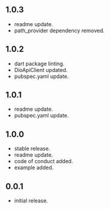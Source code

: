 ## 1.0.3

- readme update.
- path_provider dependency removed.

## 1.0.2

- dart package linting.
- DioApiClient updated.
- pubspec.yaml update.

## 1.0.1

- readme update.
- pubspec.yaml update.

## 1.0.0

- stable release.
- readme update.
- code of conduct added.
- example added.

## 0.0.1

- initial release.

